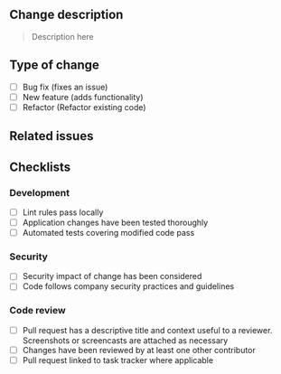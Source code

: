 ## Change description

> Description here

## Type of change
- [ ] Bug fix (fixes an issue)
- [ ] New feature (adds functionality)
- [ ] Refactor (Refactor existing code)

## Related issues

## Checklists

### Development

- [ ] Lint rules pass locally
- [ ] Application changes have been tested thoroughly
- [ ] Automated tests covering modified code pass

### Security

- [ ] Security impact of change has been considered
- [ ] Code follows company security practices and guidelines

### Code review

- [ ] Pull request has a descriptive title and context useful to a reviewer. Screenshots or screencasts are attached as necessary
- [ ] Changes have been reviewed by at least one other contributor
- [ ] Pull request linked to task tracker where applicable

